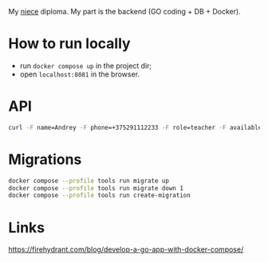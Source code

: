 My [niece](https://github.com/Troublemaker06) diploma. My part is the backend (GO coding + DB + Docker).

# How to run locally

-   run `docker compose up` in the project dir;
-   open `localhost:8081` in the browser.

# API

```sh
curl -F name=Andrey -F phone=+375291112233 -F role=teacher -F available-time=12:00 -F consult-date=15.04.2023 http://localhost:8081/consult-requests
```

# Migrations

```sh
docker compose --profile tools run migrate up
docker compose --profile tools run migrate down 1
docker compose --profile tools run create-migration
```

# Links

https://firehydrant.com/blog/develop-a-go-app-with-docker-compose/
